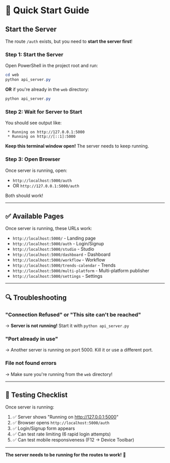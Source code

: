 # 🚀 Quick Start Guide

## Start the Server

The route `/auth` exists, but you need to **start the server first**!

### Step 1: Start the Server

Open PowerShell in the project root and run:

```powershell
cd web
python api_server.py
```

**OR** if you're already in the `web` directory:

```powershell
python api_server.py
```

### Step 2: Wait for Server to Start

You should see output like:
```
 * Running on http://127.0.0.1:5000
 * Running on http://[::1]:5000
```

**Keep this terminal window open!** The server needs to keep running.

### Step 3: Open Browser

Once server is running, open:
- `http://localhost:5000/auth`
- OR `http://127.0.0.1:5000/auth`

Both should work!

---

## ✅ Available Pages

Once server is running, these URLs work:

- `http://localhost:5000/` - Landing page
- `http://localhost:5000/auth` - Login/Signup
- `http://localhost:5000/studio` - Studio
- `http://localhost:5000/dashboard` - Dashboard
- `http://localhost:5000/workflow` - Workflow
- `http://localhost:5000/trends-calendar` - Trends
- `http://localhost:5000/multi-platform` - Multi-platform publisher
- `http://localhost:5000/settings` - Settings

---

## 🔍 Troubleshooting

### "Connection Refused" or "This site can't be reached"
→ **Server is not running!** Start it with `python api_server.py`

### "Port already in use"
→ Another server is running on port 5000. Kill it or use a different port.

### File not found errors
→ Make sure you're running from the `web` directory!

---

## 🎯 Testing Checklist

Once server is running:

1. ✅ Server shows "Running on http://127.0.0.1:5000"
2. ✅ Browser opens `http://localhost:5000/auth`
3. ✅ Login/Signup form appears
4. ✅ Can test rate limiting (6 rapid login attempts)
5. ✅ Can test mobile responsiveness (F12 → Device Toolbar)

---

**The server needs to be running for the routes to work!** 🚀

